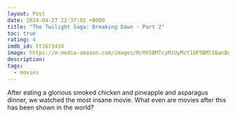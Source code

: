 ```yaml
---
layout: Post
date: 2024-04-27 22:37:02 +0000
title: "The Twilight Saga: Breaking Dawn - Part 2"
toc: true
rating: 4
imdb_id: tt1673434
image: https://m.media-amazon.com/images/M/MV5BMTcyMzUyMzY1OF5BMl5BanBnXkFtZTcwNDQ4ODk1OA@@._V1_SX300.jpg
description: 
tags: 
  - movies
---
```

After eating a glorious smoked chicken and pineapple and asparagus dinner, we watched the most insane movie\. What even are movies after this has been shown in the world?
